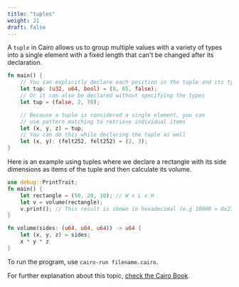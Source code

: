 ```yaml
---
title: "tuples"
weight: 21
draft: false
---
```


A `tuple` in Cairo allows us to group multiple values with a variety of types into a single element with a fixed length that can't be changed after its declaration.

```rust {.codebox}
fn main() {
    // You can explicitly declare each position in the tuple and its type
    let tup: (u32, u64, bool) = (8, 65, false);
    // Or it can also be declared without specifying the types
    let tup = (false, 2, 70);

    // Because a tuple is considered a single element, you can
    // use pattern matching to retrieve individual items
    let (x, y, z) = tup; 
    // You can do this while declaring the tuple as well
    let (x, y): (felt252, felt252) = (2, 3);
}
```

Here is an example using tuples where we declare a rectangle with its side dimensions as items of the tuple and then calculate its volume.

```rust {.codebox}
use debug::PrintTrait;
fn main() {
    let rectangle = (50, 20, 10); // W x L x H
    let v = volume(rectangle);
    v.print(); // This result is shown in hexadecimal (e.g 10000 = 0x2710)
}

fn volume(sides: (u64, u64, u64)) -> u64 {
    let (x, y, z) = sides;
    x * y * z
}
```
To run the program, use `cairo-run filename.cairo`.

For further explanation about this topic, [check the Cairo Book](https://cairo-book.github.io/ch02-02-data-types.html?highlight=tuple#the-tuple-type).

